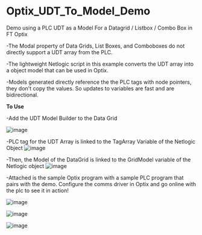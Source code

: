# Optix_UDT_To_Model_Demo
Demo using a PLC UDT as a Model For a Datagrid / Listbox / Combo Box in FT Optix

  -The Modal property of Data Grids, List Boxes, and Comboboxes do not directly support a UDT array from the PLC.
  
  -The lightweight Netlogic script in this example converts the UDT array into a object model that can be used in Optix.
  
  -Models generated directly reference the the PLC tags with node pointers, they don't copy the values. So updates to variables are fast and are bidirectional.


**To Use**

  -Add the UDT Model Builder to the Data Grid

![image](https://github.com/user-attachments/assets/11d6182b-dc4c-47e2-acc7-59fde3c26de1)


  -PLC tag for the UDT Array is linked to the TagArray Variable of the Netlogic Object
![image](https://github.com/user-attachments/assets/8abdf775-6c37-41d6-8fb1-26a57107fc14)


  -Then, the Model of the DataGrid is linked to the GridModel variable of the Netlogic object
![image](https://github.com/user-attachments/assets/d59b74d1-9138-454c-a76c-3e8b8aecdbf1)


  -Attached is the sample Optix program with a sample PLC program that pairs with the demo. Configure the comms driver in Optix and go online with the plc to see it in action!

![image](https://github.com/user-attachments/assets/5d5ad579-dc00-4a16-8e9c-180fde88217c)

![image](https://github.com/user-attachments/assets/db0490da-2497-4f86-8dd8-e4c6b5effc9b)

![image](https://github.com/user-attachments/assets/714fcfa5-e8e8-471f-a054-78d08d3dd6d9)



